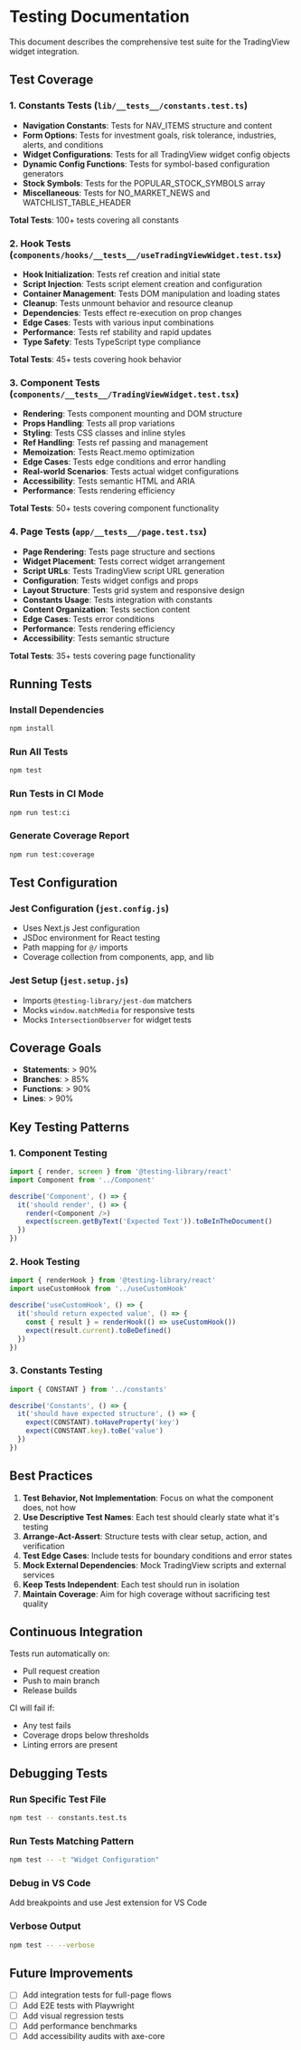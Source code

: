 # Testing Documentation

This document describes the comprehensive test suite for the TradingView widget integration.

## Test Coverage

### 1. Constants Tests (`lib/__tests__/constants.test.ts`)
- **Navigation Constants**: Tests for NAV_ITEMS structure and content
- **Form Options**: Tests for investment goals, risk tolerance, industries, alerts, and conditions
- **Widget Configurations**: Tests for all TradingView widget config objects
- **Dynamic Config Functions**: Tests for symbol-based configuration generators
- **Stock Symbols**: Tests for the POPULAR_STOCK_SYMBOLS array
- **Miscellaneous**: Tests for NO_MARKET_NEWS and WATCHLIST_TABLE_HEADER

**Total Tests**: 100+ tests covering all constants

### 2. Hook Tests (`components/hooks/__tests__/useTradingViewWidget.test.tsx`)
- **Hook Initialization**: Tests ref creation and initial state
- **Script Injection**: Tests script element creation and configuration
- **Container Management**: Tests DOM manipulation and loading states
- **Cleanup**: Tests unmount behavior and resource cleanup
- **Dependencies**: Tests effect re-execution on prop changes
- **Edge Cases**: Tests with various input combinations
- **Performance**: Tests ref stability and rapid updates
- **Type Safety**: Tests TypeScript type compliance

**Total Tests**: 45+ tests covering hook behavior

### 3. Component Tests (`components/__tests__/TradingViewWidget.test.tsx`)
- **Rendering**: Tests component mounting and DOM structure
- **Props Handling**: Tests all prop variations
- **Styling**: Tests CSS classes and inline styles
- **Ref Handling**: Tests ref passing and management
- **Memoization**: Tests React.memo optimization
- **Edge Cases**: Tests edge conditions and error handling
- **Real-world Scenarios**: Tests actual widget configurations
- **Accessibility**: Tests semantic HTML and ARIA
- **Performance**: Tests rendering efficiency

**Total Tests**: 50+ tests covering component functionality

### 4. Page Tests (`app/__tests__/page.test.tsx`)
- **Page Rendering**: Tests page structure and sections
- **Widget Placement**: Tests correct widget arrangement
- **Script URLs**: Tests TradingView script URL generation
- **Configuration**: Tests widget configs and props
- **Layout Structure**: Tests grid system and responsive design
- **Constants Usage**: Tests integration with constants
- **Content Organization**: Tests section content
- **Edge Cases**: Tests error conditions
- **Performance**: Tests rendering efficiency
- **Accessibility**: Tests semantic structure

**Total Tests**: 35+ tests covering page functionality

## Running Tests

### Install Dependencies
```bash
npm install
```

### Run All Tests
```bash
npm test
```

### Run Tests in CI Mode
```bash
npm run test:ci
```

### Generate Coverage Report
```bash
npm run test:coverage
```

## Test Configuration

### Jest Configuration (`jest.config.js`)
- Uses Next.js Jest configuration
- JSDoc environment for React testing
- Path mapping for `@/` imports
- Coverage collection from components, app, and lib

### Jest Setup (`jest.setup.js`)
- Imports `@testing-library/jest-dom` matchers
- Mocks `window.matchMedia` for responsive tests
- Mocks `IntersectionObserver` for widget tests

## Coverage Goals

- **Statements**: > 90%
- **Branches**: > 85%
- **Functions**: > 90%
- **Lines**: > 90%

## Key Testing Patterns

### 1. Component Testing
```typescript
import { render, screen } from '@testing-library/react'
import Component from '../Component'

describe('Component', () => {
  it('should render', () => {
    render(<Component />)
    expect(screen.getByText('Expected Text')).toBeInTheDocument()
  })
})
```

### 2. Hook Testing
```typescript
import { renderHook } from '@testing-library/react'
import useCustomHook from '../useCustomHook'

describe('useCustomHook', () => {
  it('should return expected value', () => {
    const { result } = renderHook(() => useCustomHook())
    expect(result.current).toBeDefined()
  })
})
```

### 3. Constants Testing
```typescript
import { CONSTANT } from '../constants'

describe('Constants', () => {
  it('should have expected structure', () => {
    expect(CONSTANT).toHaveProperty('key')
    expect(CONSTANT.key).toBe('value')
  })
})
```

## Best Practices

1. **Test Behavior, Not Implementation**: Focus on what the component does, not how
2. **Use Descriptive Test Names**: Each test should clearly state what it's testing
3. **Arrange-Act-Assert**: Structure tests with clear setup, action, and verification
4. **Test Edge Cases**: Include tests for boundary conditions and error states
5. **Mock External Dependencies**: Mock TradingView scripts and external services
6. **Keep Tests Independent**: Each test should run in isolation
7. **Maintain Coverage**: Aim for high coverage without sacrificing test quality

## Continuous Integration

Tests run automatically on:
- Pull request creation
- Push to main branch
- Release builds

CI will fail if:
- Any test fails
- Coverage drops below thresholds
- Linting errors are present

## Debugging Tests

### Run Specific Test File
```bash
npm test -- constants.test.ts
```

### Run Tests Matching Pattern
```bash
npm test -- -t "Widget Configuration"
```

### Debug in VS Code
Add breakpoints and use Jest extension for VS Code

### Verbose Output
```bash
npm test -- --verbose
```

## Future Improvements

- [ ] Add integration tests for full-page flows
- [ ] Add E2E tests with Playwright
- [ ] Add visual regression tests
- [ ] Add performance benchmarks
- [ ] Add accessibility audits with axe-core